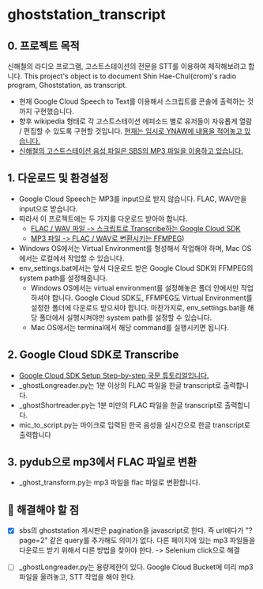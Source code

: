 # ghoststation_transcript

## 0. 프로젝트 목적
신해철의 라디오 프로그램, 고스트스테이션의 전문을 STT를 이용하여 제작해보려고 합니다.
This project's object is to document Shin Hae-Chul(crom)'s radio program, Ghoststation, as transcript.

- 현재 Google Cloud Speech to Text를 이용해서 스크립트를 콘솔에 출력하는 것까지 구현했습니다. 
- 향후 wikipedia 형태로 각 고스트스테이션 에피소드 별로 유저들이 자유롭게 열람 / 편집할 수 있도록 구현할 것입니다. [현재는 임시로 YNAW에 내용을 적어놓고 있습니다.](https://youneedawiki.com/app/page/1xlrjAihiMQSOPqYTowHzH5XDXNgEQkC4u_EoHc5ol0c)
- [신해철의 고스트스테이션 음성 파일은 SBS의 MP3 파일을 이용하고 있습니다.](https://programs.sbs.co.kr/radio/sghost/gorealrapod/56929) 



## 1. 다운로드 및 환경설정

- Google Cloud Speech는 MP3를 input으로 받지 않습니다. FLAC, WAV만을 input으로 받습니다. 
- 따라서 이 프로젝트에는 두 가지를 다운로드 받아야 합니다.
  - [FLAC / WAV 파일 -> 스크립트로 Transcribe하는 Google Cloud SDK](https://cloud.google.com/sdk/docs/)
  - [MP3 파일 -> FLAC / WAV로 변환시키는 FFMPEG](https://trac.ffmpeg.org/wiki/CompilationGuide/macOS))
- Windows OS에서는 Virtual Environment를 형성해서 작업해야 하며, Mac OS에서는 로컬에서 작업할 수 있습니다. 
- env_settings.bat에서는 앞서 다운로드 받은 Google Cloud SDK와 FFMPEG의 system path를 설정해줍니다. 
  - Windows OS에서는 virtual environment를 설정해놓은 폴더 안에서만 작업하셔야 합니다. Google Cloud SDK도, FFMPEG도 Virtual Environment를 설정한 폴더에 다운로드 받으셔야 합니다. 마찬가지로, env_settings.bat을 해당 폴더에서 실행시켜야만 system path를 설정할 수 있습니다. 
  - Mac OS에서는 terminal에서 해당 command를 실행시키면 됩니다. 



## 2. Google Cloud SDK로 Transcribe

- [Google Cloud SDK Setup Step-by-step 국문 튜토리얼입니다.](https://www.youtube.com/watch?v=Ds-7D8d-FwA) 
- _ghostLongreader.py는 1분 이상의 FLAC 파일을 한글 transcript로 출력합니다.
- _ghostShortreader.py는 1분 미만의 FLAC 파일을 한글 transcript로 출력합니다.
- mic_to_script.py는 마이크로 입력된 한국 음성을 실시간으로 한글 transcript로 출력합니다



## 3. pydub으로 mp3에서 FLAC 파일로 변환

- _ghost_transform.py는 mp3 파일을 flac 파일로 변환합니다. 



## 💪 해결해야 할 점

- [x] sbs의 ghoststation 게시판은 pagination을 javascript로 한다. 즉 url에다가 "?page=2" 같은 query를 추가해도 의미가 없다. 다른 페이지에 있는 mp3 파일들을 다운로드 받기 위해서 다른 방법을 찾아야 한다. 
  -> Selenium click으로 해결
- [ ] _ghostLongreader.py는 용량제한이 있다. Google Cloud Bucket에 미리 mp3 파일을 올려놓고, STT 작업을 해야 한다. 

